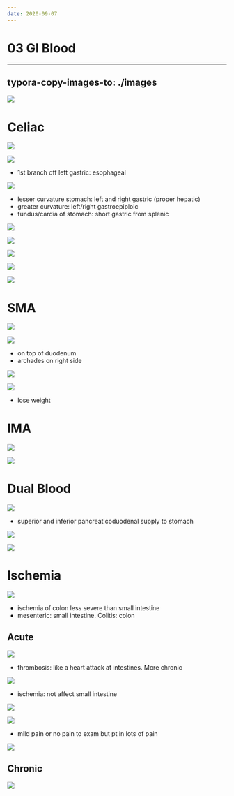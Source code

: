 ```yaml
---
date: 2020-09-07
---
```


# 03 GI Blood
---

## typora-copy-images-to: ./images

![](https://photos.thisispiggy.com/file/wikiFiles/6FD43984-3B8E-4093-B04C-F6BE0E592E20.jpg)

# Celiac

![](https://photos.thisispiggy.com/file/wikiFiles/509B7041-A410-4874-BAD5-ACF83CA1575E.jpg)

![](https://photos.thisispiggy.com/file/wikiFiles/D7436830-4D0C-4F4C-8D28-305B857DAFA0.jpg)

- 1st branch off left gastric: esophageal

![](https://photos.thisispiggy.com/file/wikiFiles/45907BD1-68ED-47FE-AE5A-E07ABD8AFB70.jpg)

- lesser curvature stomach: left and right gastric (proper hepatic)
- greater curvature: left/right gastroepiploic
- fundus/cardia of stomach: short gastric from splenic

![](https://photos.thisispiggy.com/file/wikiFiles/00FCB23A-5B32-4118-8D74-97F8B7FFDAF9.jpg)

![](https://photos.thisispiggy.com/file/wikiFiles/5E4528F1-94DA-4B08-9CF0-9DD74EDD87BF.jpg)

![](https://photos.thisispiggy.com/file/wikiFiles/788C5542-D1B2-4C1B-B139-5322B6B09842.jpg)

![](https://photos.thisispiggy.com/file/wikiFiles/729E7CD2-96B4-4F57-A544-A90DB262A193.jpg)

![](https://photos.thisispiggy.com/file/wikiFiles/0BAE031D-30AF-4189-8D54-963C9F904646.jpg)

# SMA

![](https://photos.thisispiggy.com/file/wikiFiles/3231BCA1-40E5-4075-9CB5-F2FE1DF8A8B2.jpg)

![](https://photos.thisispiggy.com/file/wikiFiles/715306C3-B1EB-4715-A997-E708795F6E3B.jpg)

- on top of duodenum
- archades on right side

![](https://photos.thisispiggy.com/file/wikiFiles/15356B7D-2C2B-4E31-8824-8A925B939EEC.jpg)

![](https://photos.thisispiggy.com/file/wikiFiles/DD4A898F-F6C3-49C4-AECD-38B040C653EE.jpg)

- lose weight

# IMA

![](https://photos.thisispiggy.com/file/wikiFiles/184888E8-D607-467B-9585-F38F1002B740.jpg)

![](https://photos.thisispiggy.com/file/wikiFiles/102EC9DC-110F-4747-89EA-6C26DBE26B43.jpg)

# Dual Blood

![](https://photos.thisispiggy.com/file/wikiFiles/A4973AF6-FA9A-4963-AEEF-35EE93C4B158.jpg)

- superior and inferior pancreaticoduodenal supply to stomach

![](https://photos.thisispiggy.com/file/wikiFiles/4F33DAE7-200A-4A08-B17E-742E9EA8A9FC.jpg)

![](https://photos.thisispiggy.com/file/wikiFiles/A3E1E1DC-076C-4EE8-9073-77BE594F74A1.jpg)

# Ischemia

![](https://photos.thisispiggy.com/file/wikiFiles/AA372570-8914-47C6-83C3-1FF518949341.jpg)

- ischemia of colon less severe than small intestine
- mesenteric: small intestine. Colitis: colon

## Acute

![](https://photos.thisispiggy.com/file/wikiFiles/B2F9AE98-5732-4A75-866D-78B29C76D035.jpg)

- thrombosis: like a heart attack at intestines. More chronic

![](https://photos.thisispiggy.com/file/wikiFiles/DDEDEDE8-7382-474A-B128-6B045A1252BF.jpg)

- ischemia: not affect small intestine

![](https://photos.thisispiggy.com/file/wikiFiles/B60655B3-A230-4F40-978E-4B4884F653FA.jpg)

![](https://photos.thisispiggy.com/file/wikiFiles/D9F95EC2-1238-49F8-8208-E6165B9246F8.jpg)

- mild pain or no pain to exam but pt in lots of pain

![](https://photos.thisispiggy.com/file/wikiFiles/C65462E2-4B2B-4CFD-B1AF-F1A7A5E16507.jpg)

## Chronic

![](https://photos.thisispiggy.com/file/wikiFiles/FD9B0BE7-D034-4F4C-9DCD-F36E76B2751F.jpg)

